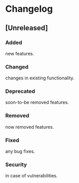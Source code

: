 # Changelog


## [Unreleased]

### Added

new features.

### Changed

changes in existing functionality.

### Deprecated

soon-to-be removed features.

### Removed

now removed features.

###  Fixed

any bug fixes.

### Security

in case of vulnerabilities.
